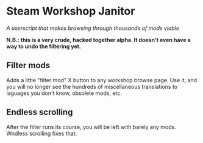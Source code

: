 # Steam Workshop Janitor
_A userscript that makes browsing through thousands of mods viable_

**N.B.: this is a very crude, hacked together alpha. It doesn't even have a way to undo the filtering yet.**

## Filter mods

Adds a little "filter mod" X button to any workshop browse page. Use it, and you will no longer see the hundreds of miscellaneous translations to laguages you don't know, obsolete mods, etc. 

## Endless scrolling

After the filter runs its course, you will be left with barely any mods. Wndless scrolling fixes that.
